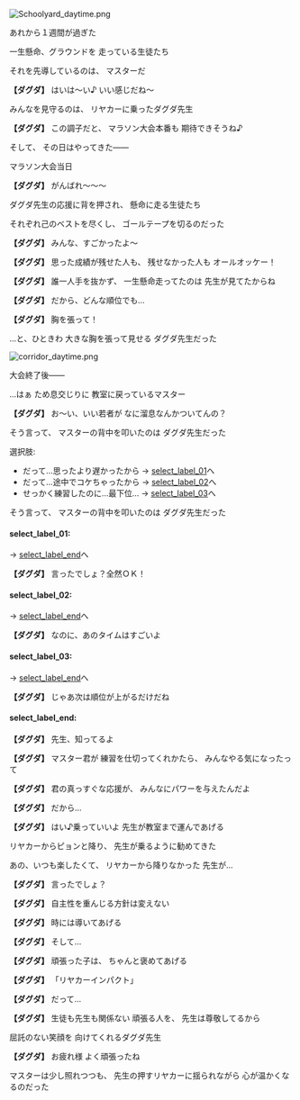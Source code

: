 
![Schoolyard_daytime.png](../images/backgrounds/Schoolyard_daytime.png)

あれから１週間が過ぎた

一生懸命、グラウンドを
走っている生徒たち

それを先導しているのは、
マスターだ

**【ダグダ】**
はいは～い♪
いい感じだね～

みんなを見守るのは、
リヤカーに乗ったダグダ先生

**【ダグダ】**
この調子だと、
マラソン大会本番も
期待できそうね♪

そして、
その日はやってきた――

マラソン大会当日

**【ダグダ】**
がんばれ～～～

ダグダ先生の応援に背を押され、
懸命に走る生徒たち

それぞれ己のベストを尽くし、
ゴールテープを切るのだった

**【ダグダ】**
みんな、すごかったよ～

**【ダグダ】**
思った成績が残せた人も、
残せなかった人も
オールオッケー！

**【ダグダ】**
誰一人手を抜かず、
一生懸命走ってたのは
先生が見てたからね

**【ダグダ】**
だから、どんな順位でも…

**【ダグダ】**
胸を張って！

…と、ひときわ
大きな胸を張って見せる
ダグダ先生だった

![corridor_daytime.png](../images/backgrounds/corridor_daytime.png)

大会終了後――

…はぁ
ため息交じりに
教室に戻っているマスター

**【ダグダ】**
お～い、いい若者が
なに溜息なんかついてんの？

そう言って、
マスターの背中を叩いたのは
ダグダ先生だった

選択肢:
- だって…思ったより遅かったから → [select_label_01](#select_label_01)へ
- だって…途中でコケちゃったから → [select_label_02](#select_label_02)へ
- せっかく練習したのに…最下位… → [select_label_03](#select_label_03)へ

そう言って、
マスターの背中を叩いたのは
ダグダ先生だった

#### select_label_01:
 → [select_label_end](#select_label_end)へ

**【ダグダ】**
言ったでしょ？全然ＯＫ！　

#### select_label_02:
 → [select_label_end](#select_label_end)へ

**【ダグダ】**
なのに、あのタイムはすごいよ

#### select_label_03:
 → [select_label_end](#select_label_end)へ

**【ダグダ】**
じゃあ次は順位が上がるだけだね

#### select_label_end:

**【ダグダ】**
先生、知ってるよ

**【ダグダ】**
マスター君が
練習を仕切ってくれかたら、
みんなやる気になったって

**【ダグダ】**
君の真っすぐな応援が、
みんなにパワーを与えたんだよ

**【ダグダ】**
だから…

**【ダグダ】**
はい♪乗っていいよ
先生が教室まで運んであげる

リヤカーからピョンと降り、
先生が乗るように勧めてきた

あの、いつも楽したくて、
リヤカーから降りなかった
先生が…

**【ダグダ】**
言ったでしょ？

**【ダグダ】**
自主性を重んじる方針は変えない

**【ダグダ】**
時には導いてあげる

**【ダグダ】**
そして…

**【ダグダ】**
頑張った子は、
ちゃんと褒めてあげる

**【ダグダ】**
「リヤカーインパクト」

**【ダグダ】**
だって…

**【ダグダ】**
生徒も先生も関係ない
頑張る人を、
先生は尊敬してるから

屈託のない笑顔を
向けてくれるダグダ先生

**【ダグダ】**
お疲れ様
よく頑張ったね

マスターは少し照れつつも、
先生の押すリヤカーに揺られながら
心が温かくなるのだった

